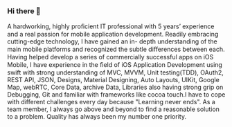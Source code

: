 ### Hi there 👋


A hardworking, highly proﬁcient IT professional with 5 years’ experience and a real passion for mobile application development. Readily embracing cutting-edge technology, I have gained an in- depth understanding of the main mobile platforms and recognized the subtle diﬀerences between each. Having helped develop a series of commercially successful apps on iOS Mobile, I have experience in the ﬁeld of iOS Application Development using swift with strong understanding of MVC, MVVM, Unit testing(TDD), OAuth2, REST API, JSON, Designs, Material Designing, Auto Layouts, UIKit, Google Map, webRTC, Core Data, archive Data, Libraries also having strong grip on Debugging, Git and familiar with frameworks like cocoa touch.I have to cope with different challenges every day because "Learning never ends". As a team member, I always go above and beyond to find a reasonable solution to a problem. Quality has always been my number one priority.
